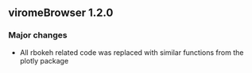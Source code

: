 ## viromeBrowser 1.2.0

### Major changes
- All rbokeh related code was replaced with similar functions from the plotly package